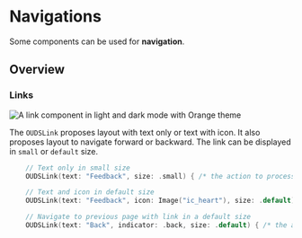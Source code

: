 # Navigations

Some components can be used for **navigation**.

## Overview

### Links

![A link component in light and dark mode with Orange theme](component_link_enabled_default_next_Orange)

The ``OUDSLink`` proposes layout with text only or text with icon.
It also proposes layout to navigate forward or backward.
The link can be displayed in `small` or `default` size.

```swift
    // Text only in small size
    OUDSLink(text: "Feedback", size: .small) { /* the action to process */ }

    // Text and icon in default size
    OUDSLink(text: "Feedback", icon: Image("ic_heart"), size: .default) { /* the action to process */ }

    // Navigate to previous page with link in a default size
    OUDSLink(text: "Back", indicator: .back, size: .default) { /* the action to process */ }
```

